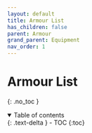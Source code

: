```yaml
---
layout: default
title: Armour List
has_children: false
parent: Armour
grand_parent: Equipment
nav_order: 1
---
```

# Armour List
{: .no_toc }

<details open markdown="block">
  <summary>
    Table of contents
  </summary>
  {: .text-delta }
- TOC
{:toc}
</details>

